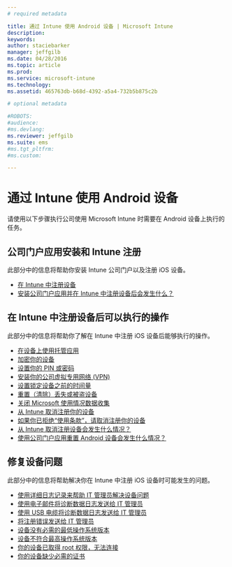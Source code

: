 ```yaml
---
# required metadata

title: 通过 Intune 使用 Android 设备 | Microsoft Intune
description:
keywords:
author: staciebarker
manager: jeffgilb
ms.date: 04/28/2016
ms.topic: article
ms.prod:
ms.service: microsoft-intune
ms.technology:
ms.assetid: 465763db-b68d-4392-a5a4-732b5b875c2b

# optional metadata

#ROBOTS:
#audience:
#ms.devlang:
ms.reviewer: jeffgilb
ms.suite: ems
#ms.tgt_pltfrm:
#ms.custom:

---
```



# 通过 Intune 使用 Android 设备

请使用以下步骤执行公司使用 Microsoft Intune 时需要在 Android 设备上执行的任务。

## 公司门户应用安装和 Intune 注册

此部分中的信息将帮助你安装 Intune 公司门户以及注册 iOS 设备。

- [在 Intune 中注册设备](enroll-your-device-in-Intune-android.md)</br>
- [安装公司门户应用并在 Intune 中注册设备后会发生什么？](what-happens-if-you-install-the-company-portal-app-and-enroll-your-device-in-intune-android.md)

## 在 Intune 中注册设备后可以执行的操作

此部分中的信息将帮助你了解在 Intune 中注册 iOS 设备后能够执行的操作。

- [在设备上使用托管应用](use-managed-apps-on-your-device-android.md)</br>
- [加密你的设备](encrypt-your-device-android.md)</br>
- [设置你的 PIN 或密码](set-your-pin-or-password-android.md)</br>
- [安装你的公司虚拟专用网络 (VPN)](install-your-companys-virtual-private-network-VPN-android.md)</br>
- [设置锁定设备之前的时间量](set-the-amount-of-time-before-your-device-is-locked-android.md)</br>
- [重置（清除）丢失或被盗设备](reset-erase-your-lost-or-stolen-device-android.md)</br>
- [关闭 Microsoft 使用情况数据收集](turn-off-microsoft-usage-data-collection-android.md)</br>
- [从 Intune 取消注册你的设备](unenroll-your-device-from-intune-android.md)</br>
- [如果你已拒绝“使用条款”，请取消注册你的设备](unenroll-your-device-from-intune-if-you-declined-terms-of-use-android.md)</br>
- [从 Intune 取消注册设备会发生什么情况？](what-happens-if-you-unenroll-your-device-from-intune-android.md)</br>
- [使用公司门户应用重置 Android 设备会发生什么情况？](what-happens-if-you-reset-your-device-using-the-company-portal-android.md)

## 修复设备问题

此部分中的信息将帮助解决你在 Intune 中注册 iOS 设备时可能发生的问题。

- [使用详细日志记录来帮助 IT 管理员解决设备问题](use-verbose-logging-to-help-your-it-administrator-fix-device-issues-android.md)</br>
- [使用电子邮件将诊断数据日志发送给 IT 管理员](send-diagnostic-data-logs-to-your-it-administrator-using-email-android.md)</br>
- [使用 USB 电缆将诊断数据日志发送给 IT 管理员](send-diagnostic-data-logs-to-your-it-administrator-using-a-usb-cable-android.md)</br>
- [将注册错误发送给 IT 管理员](send-enrollment-errors-to-your-it-administrator-android.md)</br>
- [设备没有必需的最低操作系统版本](device-doesnt-have-the-required-minimum-operating-system-version-android.md)</br>
- [设备不符合最高操作系统版本](device-doesnt-comply-with-maximum-operating-system-version-android.md)</br>
- [你的设备已取得 root 权限，无法连接](your-device-is-rooted-and-you-cant-connect-android.md)</br>
- [你的设备缺少必需的证书](your-device-is-missing-a-required-certificate-android.md)</br>




<!--HONumber=May16_HO3-->


